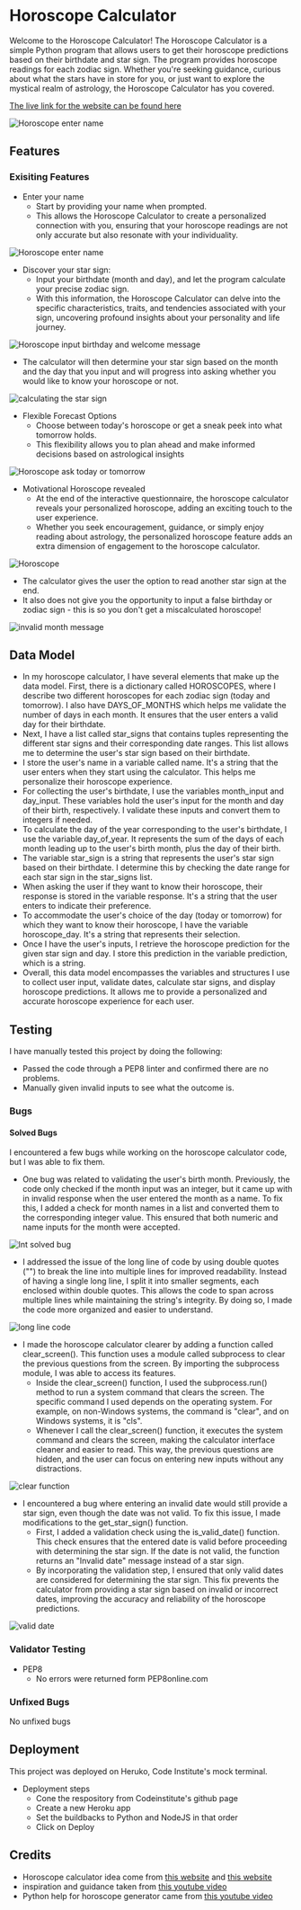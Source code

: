 # Horoscope Calculator
Welcome to the Horoscope Calculator! 
The Horoscope Calculator is a simple Python program that allows users to get their horoscope predictions based on their birthdate and star sign. The program provides horoscope readings for each zodiac sign.
Whether you're seeking guidance, curious about what the stars have in store for you, or just want to explore the mystical realm of astrology, the Horoscope Calculator has you covered.

[The live link for the website can be found here](https://horoscope-calculator-42ae9e82fc7b.herokuapp.com/)

![Horoscope enter name](/assets/images/screenshots/am_i_responsive.png)


## Features
### Exisiting Features
- Enter your name
   - Start by providing your name when prompted.
   - This allows the Horoscope Calculator to create a personalized connection with you, ensuring that your horoscope readings are not only accurate but also resonate with your individuality.

![Horoscope enter name](/assets/images/screenshots/entername.png)

- Discover your star sign:
  - Input your birthdate (month and day), and let the program calculate your precise zodiac sign.
  - With this information, the Horoscope Calculator can delve into the specific characteristics, traits, and tendencies associated with your sign, uncovering profound insights about your personality and life journey.

![Horoscope input birthday and welcome message](/assets/images/screenshots/welcomemessage.png)

- The calculator will then determine your star sign based on the month and the day that you input and will progress into asking whether you would like to know your horoscope or not.

![calculating the star sign](/assets/images/screenshots/star_sign.png)
      
- Flexible Forecast Options
    - Choose between today's horoscope or get a sneak peek into what tomorrow holds.
    - This flexibility allows you to plan ahead and make informed decisions based on astrological insights

![Horoscope ask today or tomorrow](/assets/images/screenshots/todayortomorrow.png)

- Motivational Horoscope revealed
    - At the end of the interactive questionnaire, the horoscope calculator reveals your personalized horoscope, adding an exciting touch to the user experience.
    - Whether you seek encouragement, guidance, or simply enjoy reading about astrology, the personalized horoscope feature adds an extra dimension of engagement to the horoscope calculator.
 
![Horoscope](/assets/images/screenshots/horoscopeprediction.png)
 
- The calculator gives the user the option to read another star sign at the end.
- It also does not give you the opportunity to input a false birthday or zodiac sign - this is so you don't get a miscalculated horoscope! 

![invalid month message](/assets/images/screenshots/invalidresponse.png)


## Data Model
- In my horoscope calculator, I have several elements that make up the data model. First, there is a dictionary called HOROSCOPES, where I describe two different horoscopes for each zodiac sign (today and tomorrow). I also have DAYS_OF_MONTHS which helps me validate the number of days in each month. It ensures that the user enters a valid day for their birthdate.
- Next, I have a list called star_signs that contains tuples representing the different star signs and their corresponding date ranges. This list allows me to determine the user's star sign based on their birthdate.
- I store the user's name in a variable called name. It's a string that the user enters when they start using the calculator. This helps me personalize their horoscope experience.
- For collecting the user's birthdate, I use the variables month_input and day_input. These variables hold the user's input for the month and day of their birth, respectively. I validate these inputs and convert them to integers if needed.
- To calculate the day of the year corresponding to the user's birthdate, I use the variable day_of_year. It represents the sum of the days of each month leading up to the user's birth month, plus the day of their birth.
- The variable star_sign is a string that represents the user's star sign based on their birthdate. I determine this by checking the date range for each star sign in the star_signs list.
- When asking the user if they want to know their horoscope, their response is stored in the variable response. It's a string that the user enters to indicate their preference.
- To accommodate the user's choice of the day (today or tomorrow) for which they want to know their horoscope, I have the variable horoscope_day. It's a string that represents their selection.
- Once I have the user's inputs, I retrieve the horoscope prediction for the given star sign and day. I store this prediction in the variable prediction, which is a string.
- Overall, this data model encompasses the variables and structures I use to collect user input, validate dates, calculate star signs, and display horoscope predictions. It allows me to provide a personalized and accurate horoscope experience for each user.


## Testing
I have manually tested this project by doing the following:
   - Passed the code through a PEP8 linter and confirmed there are no problems.
   - Manually given invalid inputs to see what the outcome is. 


### Bugs
#### Solved Bugs
I encountered a few bugs while working on the horoscope calculator code, but I was able to fix them.
- One bug was related to validating the user's birth month. Previously, the code only checked if the month input was an integer, but it came up with in invalid response when the user entered the month as a name. To fix this, I added a check for month names in a list and converted them to the corresponding integer value. This ensured that both numeric and name inputs for the month were accepted.

![Int solved bug](/assets/images/screenshots/Solved_bug_int.png)

- I addressed the issue of the long line of code by using double quotes ("") to break the line into multiple lines for improved readability. Instead of having a single long line, I split it into smaller segments, each enclosed within double quotes. This allows the code to span across multiple lines while maintaining the string's integrity. By doing so, I made the code more organized and easier to understand.

![long line code](/assets/images/screenshots/long_line_string.png)
  
- I made the horoscope calculator clearer by adding a function called clear_screen(). This function uses a module called subprocess to clear the previous questions from the screen. By importing the subprocess module, I was able to access its features.
     - Inside the clear_screen() function, I used the subprocess.run() method to run a system command that clears the screen. The specific command I used depends on the operating system. For example, on non-Windows systems, the command is "clear", and on Windows systems, it is "cls".
     - Whenever I call the clear_screen() function, it executes the system command and clears the screen, making the calculator interface cleaner and easier to read. This way, the previous questions are hidden, and the user can focus on entering new inputs without any distractions.

![clear function](/assets/images/screenshots/def_clear_fuction.png)

- I encountered a bug where entering an invalid date would still provide a star sign, even though the date was not valid. To fix this issue, I made modifications to the get_star_sign() function.
     - First, I added a validation check using the is_valid_date() function. This check ensures that the entered date is valid before proceeding with determining the star sign. If the date is not valid, the function returns an "Invalid date" message instead of a star sign.
     - By incorporating the validation step, I ensured that only valid dates are considered for determining the star sign. This fix prevents the calculator from providing a star sign based on invalid or incorrect dates, improving the accuracy and reliability of the horoscope predictions.
 
 ![valid date](/assets/images/screenshots/valid_date.png)      

### Validator Testing
- PEP8
  - No errors were returned form PEP8online.com

### Unfixed Bugs
No unfixed bugs

## Deployment
This project was deployed on Heruko, Code Institute's mock terminal.
- Deployment steps
     - Cone the respository from Codeinstitute's github page
     - Create a new Heroku app
     - Set the buildbacks to Python and NodeJS in that order
     - Click on Deploy

## Credits
- Horoscope calculator idea come from [this website](https://stackoverflow.com/questions/40275866/pycharm-shows-pep8-expected-2-blank-lines-found-1) and [this website](https://hackernoon.com/want-to-learn-python-lets-do-it-with-horoscopes-raq44oo)
- inspiration and guidance taken from [this youtube video](https://www.youtube.com/watch?v=8ext9G7xspg)
- Python help for horoscope generator came from [this youtube video](https://www.youtube.com/watch?v=Utvt8hKEoJU)
  
